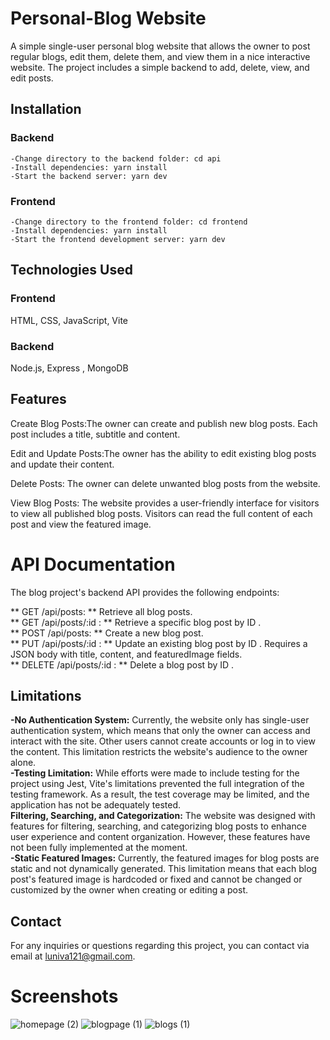 # Personal-Blog Website

A simple single-user personal blog website that allows the owner to post regular blogs, edit them, delete them, and view them in a nice interactive website. The project includes a simple backend to add, delete, view, and edit posts.

## Installation
  ### Backend
    -Change directory to the backend folder: cd api
    -Install dependencies: yarn install
    -Start the backend server: yarn dev
  ### Frontend
    -Change directory to the frontend folder: cd frontend
    -Install dependencies: yarn install
    -Start the frontend development server: yarn dev

## Technologies Used
 ### Frontend
  HTML, CSS, JavaScript, Vite 
  ### Backend
  Node.js, Express , MongoDB 
    
## Features
Create Blog Posts:The owner can create and publish new blog posts. Each post includes a title, subtitle and content.

Edit and Update Posts:The owner has the ability to edit existing blog posts and update their content.

Delete Posts: The owner can delete unwanted blog posts from the website.

View Blog Posts: The website provides a user-friendly interface for visitors to view all published blog posts. Visitors can read the full content of each post and view the featured image.



# API Documentation
The blog project's backend API provides the following endpoints:<br/>

** GET /api/posts: ** Retrieve all blog posts.<br/>
** GET /api/posts/:id : ** Retrieve a specific blog post by ID .<br/>
** POST /api/posts: ** Create a new blog post. <br/>
** PUT /api/posts/:id : ** Update an existing blog post by ID . Requires a JSON body with title, content, and featuredImage fields.<br/>
** DELETE /api/posts/:id : ** Delete a blog post by ID .<br/>

## Limitations
  **-No Authentication System:**  Currently, the website only has single-user authentication system, which means that only the owner can access and interact with the site. Other users cannot create accounts or log in to        view the content. This limitation restricts the website's audience to the owner alone.<br/>
  **-Testing Limitation:**  While efforts were made to include testing for the project using Jest, Vite's limitations prevented the full integration of the testing framework. As a result, the test coverage may be limited, and  the application has not be adequately tested.<br/>
  **Filtering, Searching, and Categorization:** The website was designed with features for filtering, searching, and categorizing blog posts to enhance user experience and content organization. However, these features have not been fully implemented at the moment. <br/>
  **-Static Featured Images:** Currently, the featured images for blog posts are static and not dynamically generated. This limitation means that each blog post's featured image is hardcoded or fixed and cannot be changed or customized by the owner when creating or editing a post. <br/>



## Contact
For any inquiries or questions regarding this project, you can contact via email at luniva121@gmail.com.

# Screenshots<br/>

![homepage (2)](https://github.com/zeph11/Personal-Blog/assets/67690169/9a58c0ed-ad81-4ecb-994f-6cd134f719ff)
![blogpage (1)](https://github.com/zeph11/Personal-Blog/assets/67690169/56655a96-4be3-47c2-ab37-0cf3f7d24b1b)
![blogs (1)](https://github.com/zeph11/Personal-Blog/assets/67690169/1b6dff20-6635-4539-a643-85b7cef48d38)
